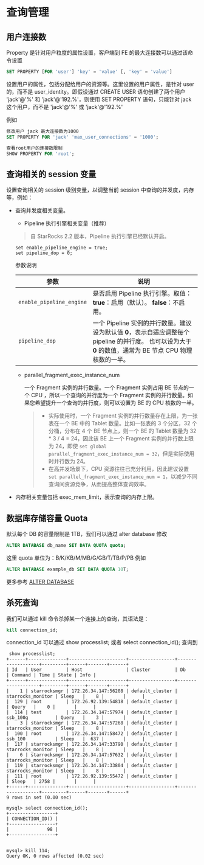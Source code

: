 # 查询管理

## 用户连接数

Property 是针对用户粒度的属性设置，客户端到 FE 的最大连接数可以通过该命令设置

```sql
SET PROPERTY [FOR 'user'] 'key' = 'value' [, 'key' = 'value']
```

设置用户的属性，包括分配给用户的资源等。这里设置的用户属性，是针对 user 的，而不是 user_identity。即假设通过 CREATE USER 语句创建了两个用户 'jack'@'%' 和 'jack'@'192.%'，则使用 SET PROPERTY 语句，只能针对 jack 这个用户，而不是 'jack'@'%' 或 'jack'@'192.%'

例如

```sql
修改用户 jack 最大连接数为1000
SET PROPERTY FOR 'jack' 'max_user_connections' = '1000';

查看root用户的连接数限制
SHOW PROPERTY FOR 'root'; 
```

## 查询相关的 session 变量

设置查询相关的 session 级别变量，以调整当前 session 中查询的并发度，内存等，例如：

- 查询并发度相关变量。
  - Pipeline 执行引擎相关变量（推荐）
  > 自 StarRocks 2.2 版本，Pipeline 执行引擎已经默认开启。

    ```plain text
    set enable_pipeline_engine = true;
    set pipeline_dop = 0;
    ```

    参数说明

    | 参数                                  | 说明                                                         |
    | ------------------------------------- | ------------------------------------------------------------ |
    | `enable_pipeline_engine`              | 是否启用 Pipeline 执行引擎。取值： **true**：启用（默认）。 **false**：不启用。 |
    | `pipeline_dop`                        | 一个 Pipeline 实例的并行数量。建议设为默认值 **0**，表示自适应调整每个 pipeline 的并行度。 也可以设为大于 **0** 的数值，通常为 BE 节点 CPU 物理核数的一半。 |

  - parallel_fragment_exec_instance_num

    一个 Fragment 实例的并行数量。一个 Fragment 实例占用 BE 节点的一个 CPU ，所以一个查询的并行度为一个 Fragment 实例的并行数量。如果您希望提升一个查询的并行度，则可以设置为 BE 的 CPU 核数的一半。

    > - 实际使用时，一个 Fragment 实例的并行数量存在上限，为一张表在一个 BE 中的 Tablet 数量。比如一张表的 3 个分区，32 个分桶，分布在 4 个 BE 节点上，则一个 BE 的 Tablet 数量为 32 * 3 / 4 = 24，因此该 BE 上一个 Fragment 实例的并行数上限为 24，即使 `set global parallel_fragment_exec_instance_num = 32`，但是实际使用时并行数为 24。
    > - 在高并发场景下，CPU 资源往往已充分利用，因此建议设置 `set parallel_fragment_exec_instance_num = 1`，以减少不同查询间资源竞争，从而提高整体查询效率。

- 内存相关变量包括 exec_mem_limit，表示查询的内存上限。

## 数据库存储容量 Quota

默认每个 DB 的容量限制是 1TB，我们可以通过 alter database 修改

```sql
ALTER DATABASE db_name SET DATA QUOTA quota;
```

这里 quota 单位为：B/K/KB/M/MB/G/GB/T/TB/P/PB
例如

```sql
ALTER DATABASE example_db SET DATA QUOTA 10T;
```

更多参考 [ALTER DATABASE](../sql-reference/sql-statements/data-definition/ALTER%20DATABASE.md)

## 杀死查询

我们可以通过 kill 命令杀掉某一个连接上的查询，其语法是：

```sql
kill connection_id;
```

connection_id 可以通过 show processlist; 或者 select connection_id(); 查询到

```plain text
 show processlist;
+------+--------------+---------------------+-----------------+-------------------+---------+------+-------+------+
| Id   | User         | Host                | Cluster         | Db                | Command | Time | State | Info |
+------+--------------+---------------------+-----------------+-------------------+---------+------+-------+------+
|    1 | starrocksmgr | 172.26.34.147:56208 | default_cluster | starrocks_monitor | Sleep   |    8 |       |      |
|  129 | root         | 172.26.92.139:54818 | default_cluster |                   | Query   |    0 |       |      |
|  114 | test         | 172.26.34.147:57974 | default_cluster | ssb_100g          | Query   |    3 |       |      |
|    3 | starrocksmgr | 172.26.34.147:57268 | default_cluster | starrocks_monitor | Sleep   |    8 |       |      |
|  100 | root         | 172.26.34.147:58472 | default_cluster | ssb_100           | Sleep   |  637 |       |      |
|  117 | starrocksmgr | 172.26.34.147:33790 | default_cluster | starrocks_monitor | Sleep   |    8 |       |      |
|    6 | starrocksmgr | 172.26.34.147:57632 | default_cluster | starrocks_monitor | Sleep   |    8 |       |      |
|  119 | starrocksmgr | 172.26.34.147:33804 | default_cluster | starrocks_monitor | Sleep   |    8 |       |      |
|  111 | root         | 172.26.92.139:55472 | default_cluster |                   | Sleep   | 2758 |       |      |
+------+--------------+---------------------+-----------------+-------------------+---------+------+-------+------+
9 rows in set (0.00 sec)

mysql> select connection_id();
+-----------------+
| CONNECTION_ID() |
+-----------------+
|              98 |
+-----------------+


mysql> kill 114;
Query OK, 0 rows affected (0.02 sec)

```
